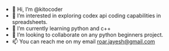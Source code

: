 - 👋 Hi, I’m @kitocoder
- 👀 I’m interested in exploring codex api coding capabilities in spreadsheets.
- 🌱 I’m currently learning python and c++
- 💞️ I’m looking to collaborate on any python beginners project.
- 📫 You can reach me on my email roar.jayesh@gmail.com 

<!---
kitocoder/kitocoder is a ✨ special ✨ repository because its `README.md` (this file) appears on your GitHub profile.
You can click the Preview link to take a look at your changes.
--->
